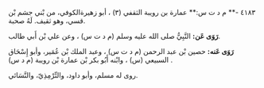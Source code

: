 ٤١٨٣ -** م د ت س:** عمارة بن رويبة الثقفي (٣) ، أبو زهيرةالكوفي، من بْني جشم بْن قسي، وهو ثقيف. لَهُ صحبة.

**رَوَى عَن:** النَّبِيُّ صلى الله عليه وسلم (م د ت س) ، وعن علي بْن أَبي طالب.

**رَوَى عَنه:** حصين بْن عبد الرحمن (م د ت س) ، وعبد الملك بْن عُمَير، وأبو إِسْحَاق السبيعي (س) ، وابْنه أَبُو بكر بْن عمارة بْن رويبة (م د س) .

روى له مسلم، وأبو داود، والتِّرْمِذِيّ، والنَّسَائي.